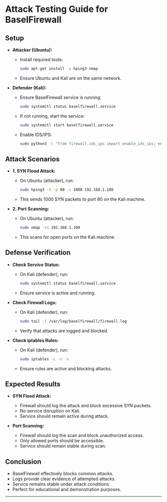 # Attack Testing Guide for BaselFirewall

## Setup
- **Attacker (Ubuntu):**
  - Install required tools:
    ```bash
    sudo apt-get install -y hping3 nmap
    ```
  - Ensure Ubuntu and Kali are on the same network.

- **Defender (Kali):**
  - Ensure BaselFirewall service is running:
    ```bash
    sudo systemctl status baselfirewall.service
    ```
  - If not running, start the service:
    ```bash
    sudo systemctl start baselfirewall.service
    ```
  - Enable IDS/IPS:
    ```bash
    sudo python3 -c "from firewall.ids_ips import enable_ids_ips; enable_ids_ips()"
    ```

## Attack Scenarios
- **1. SYN Flood Attack:**
  - On Ubuntu (attacker), run:
    ```bash
    sudo hping3 -S -p 80 -c 1000 192.168.1.100
    ```
  - This sends 1000 SYN packets to port 80 on the Kali machine.

- **2. Port Scanning:**
  - On Ubuntu (attacker), run:
    ```bash
    sudo nmap -sS 192.168.1.100
    ```
  - This scans for open ports on the Kali machine.

## Defense Verification
- **Check Service Status:**
  - On Kali (defender), run:
    ```bash
    sudo systemctl status baselfirewall.service
    ```
  - Ensure service is active and running.

- **Check Firewall Logs:**
  - On Kali (defender), run:
    ```bash
    sudo tail -f /var/log/baselfirewall/firewall.log
    ```
  - Verify that attacks are logged and blocked.

- **Check iptables Rules:**
  - On Kali (defender), run:
    ```bash
    sudo iptables -L -n -v
    ```
  - Ensure rules are active and blocking attacks.

## Expected Results
- **SYN Flood Attack:**
  - Firewall should log the attack and block excessive SYN packets.
  - No service disruption on Kali.
  - Service should remain active during attack.

- **Port Scanning:**
  - Firewall should log the scan and block unauthorized access.
  - Only allowed ports should be accessible.
  - Service should remain stable during scan.

## Conclusion
- BaselFirewall effectively blocks common attacks.
- Logs provide clear evidence of attempted attacks.
- Service remains stable under attack conditions.
- Perfect for educational and demonstration purposes.

--- 